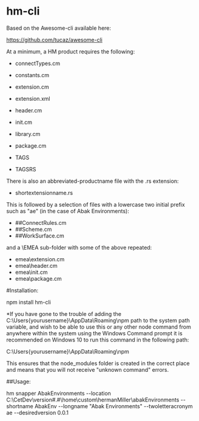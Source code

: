 ﻿# hm-cli
Based on the Awesome-cli available here:

https://github.com/tucaz/awesome-cli

At a minimum, a HM product requires the following:

- connectTypes.cm
- constants.cm
- extension.cm
- extension.xml
- header.cm
- init.cm
- library.cm
- package.cm

- TAGS
- TAGSRS

There is also an abbreviated-productname file with the .rs extension:

- shortextensionname.rs

This is followed by a selection of files with a lowercase two initial prefix such as "ae" (in the case of Abak Environments):


- ##ConnectRules.cm
- ##Scheme.cm
- ##WorkSurface.cm

and a \EMEA sub-folder with some of the above repeated:

- emea\extension.cm
- emea\header.cm
- emea\init.cm
- emea\package.cm

#Installation:

npm install hm-cli

*If you have gone to the trouble of adding the C:\Users\{yourusername}\AppData\Roaming\npm path to the system path variable, and wish to be able to use this or any other node command from anywhere within the system using the Windows Command prompt it is recommended on Windows 10 to run this command in the following path:

C:\Users\{yourusername}\AppData\Roaming\npm

This ensures that the node_modules folder is created in the correct place and means that you will not receive "unknown command" errors.


##Usage:

hm snapper AbakEnvironments --location C:\CetDev\version#.#\home\custom\hermanMiller\abakEnvironments --shortname AbakEnv --longname "Abak Environments" --twoletteracronym ae --desiredversion 0.0.1


